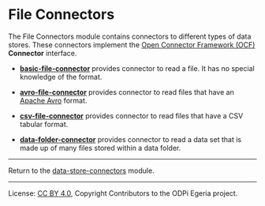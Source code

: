 <!-- SPDX-License-Identifier: CC-BY-4.0 -->
<!-- Copyright Contributors to the ODPi Egeria project. -->

# File Connectors

The File Connectors module contains connectors to different types of data stores.  These connectors implement the
[Open Connector Framework (OCF)](../../../../frameworks/open-connector-framework) **Connector** interface.

* **[basic-file-connector](basic-file-connector)** provides connector to read a file.
It has no special knowledge of the format.

* **[avro-file-connector](avro-file-connector)** provides connector to read files
that have an [Apache Avro](https://avro.apache.org/) format.

* **[csv-file-connector](csv-file-connector)** provides connector to read files
that have a CSV tabular format.

* **[data-folder-connector](data-folder-connector)** provides connector to read a data set that is made up of many files
stored within a data folder.


----
Return to the [data-store-connectors](..) module.

----
License: [CC BY 4.0](https://creativecommons.org/licenses/by/4.0/),
Copyright Contributors to the ODPi Egeria project.
